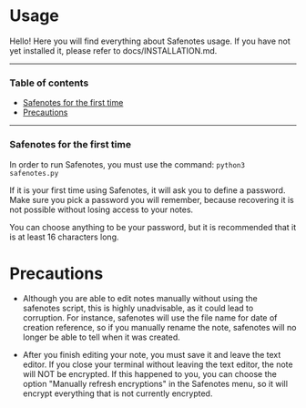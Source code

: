 # Usage

Hello! Here you will find everything about Safenotes usage.
If you have not yet installed it, please refer to docs/INSTALLATION.md.

---

### Table of contents

- [Safenotes for the first time](#safenotes-for-the-first-time)
- [Precautions](#precautions)

---

### Safenotes for the first time

In order to run Safenotes, you must use the command: `python3 safenotes.py`

If it is your first time using Safenotes, it will ask you to define a password.
Make sure you pick a password you will remember, because recovering it is not
possible without losing access to your notes.

You can choose anything to be your password, but it is recommended
that it is at least 16 characters long.

# Precautions

- Although you are able to edit notes manually without using the safenotes script,
this is highly unadvisable, as it could lead to corruption.
For instance, safenotes will use the file name for date of creation reference,
so if you manually rename the note, safenotes will no longer be able to tell
when it was created.

- After you finish editing your note, you must save it and leave the text editor.
If you close your terminal without leaving the text editor, the note will NOT
be encrypted. If this happened to you, you can choose the option "Manually
refresh encryptions" in the Safenotes menu, so it will encrypt everything that
is not currently encrypted.

